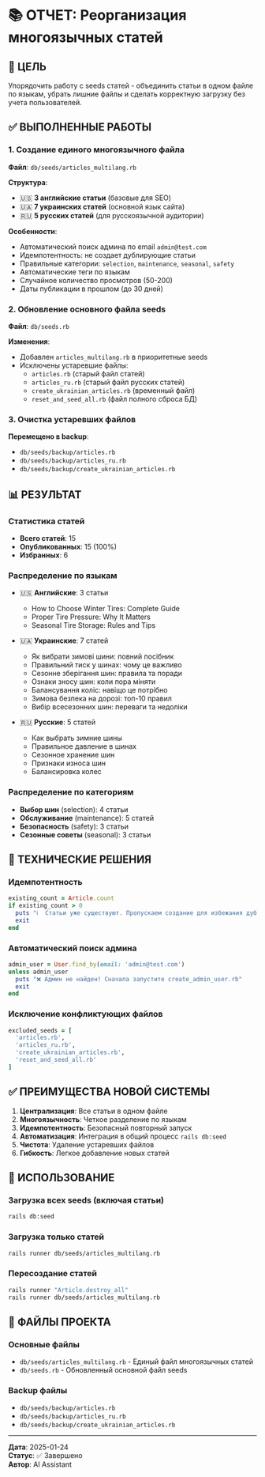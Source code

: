 # 📚 ОТЧЕТ: Реорганизация многоязычных статей

## 🎯 ЦЕЛЬ
Упорядочить работу с seeds статей - объединить статьи в одном файле по языкам, убрать лишние файлы и сделать корректную загрузку без учета пользователей.

## ✅ ВЫПОЛНЕННЫЕ РАБОТЫ

### 1. Создание единого многоязычного файла
**Файл**: `db/seeds/articles_multilang.rb`

**Структура**:
- 🇺🇸 **3 английские статьи** (базовые для SEO)
- 🇺🇦 **7 украинских статей** (основной язык сайта)
- 🇷🇺 **5 русских статей** (для русскоязычной аудитории)

**Особенности**:
- Автоматический поиск админа по email `admin@test.com`
- Идемпотентность: не создает дублирующие статьи
- Правильные категории: `selection`, `maintenance`, `seasonal`, `safety`
- Автоматические теги по языкам
- Случайное количество просмотров (50-200)
- Даты публикации в прошлом (до 30 дней)

### 2. Обновление основного файла seeds
**Файл**: `db/seeds.rb`

**Изменения**:
- Добавлен `articles_multilang.rb` в приоритетные seeds
- Исключены устаревшие файлы:
  - `articles.rb` (старый файл статей)
  - `articles_ru.rb` (старый файл русских статей)
  - `create_ukrainian_articles.rb` (временный файл)
  - `reset_and_seed_all.rb` (файл полного сброса БД)

### 3. Очистка устаревших файлов
**Перемещено в backup**:
- `db/seeds/backup/articles.rb`
- `db/seeds/backup/articles_ru.rb`
- `db/seeds/backup/create_ukrainian_articles.rb`

## 📊 РЕЗУЛЬТАТ

### Статистика статей
- **Всего статей**: 15
- **Опубликованных**: 15 (100%)
- **Избранных**: 6

### Распределение по языкам
- 🇺🇸 **Английские**: 3 статьи
  - How to Choose Winter Tires: Complete Guide
  - Proper Tire Pressure: Why It Matters
  - Seasonal Tire Storage: Rules and Tips

- 🇺🇦 **Украинские**: 7 статей
  - Як вибрати зимові шини: повний посібник
  - Правильний тиск у шинах: чому це важливо
  - Сезонне зберігання шин: правила та поради
  - Ознаки зносу шин: коли пора міняти
  - Балансування коліс: навіщо це потрібно
  - Зимова безпека на дорозі: топ-10 правил
  - Вибір всесезонних шин: переваги та недоліки

- 🇷🇺 **Русские**: 5 статей
  - Как выбрать зимние шины
  - Правильное давление в шинах
  - Сезонное хранение шин
  - Признаки износа шин
  - Балансировка колес

### Распределение по категориям
- **Выбор шин** (selection): 4 статьи
- **Обслуживание** (maintenance): 5 статей
- **Безопасность** (safety): 3 статьи
- **Сезонные советы** (seasonal): 3 статьи

## 🔧 ТЕХНИЧЕСКИЕ РЕШЕНИЯ

### Идемпотентность
```ruby
existing_count = Article.count
if existing_count > 0
  puts "ℹ️  Статьи уже существуют. Пропускаем создание для избежания дублирования."
  exit
end
```

### Автоматический поиск админа
```ruby
admin_user = User.find_by(email: 'admin@test.com')
unless admin_user
  puts "❌ Админ не найден! Сначала запустите create_admin_user.rb"
  exit
end
```

### Исключение конфликтующих файлов
```ruby
excluded_seeds = [
  'articles.rb',
  'articles_ru.rb', 
  'create_ukrainian_articles.rb',
  'reset_and_seed_all.rb'
]
```

## ✅ ПРЕИМУЩЕСТВА НОВОЙ СИСТЕМЫ

1. **Централизация**: Все статьи в одном файле
2. **Многоязычность**: Четкое разделение по языкам
3. **Идемпотентность**: Безопасный повторный запуск
4. **Автоматизация**: Интеграция в общий процесс `rails db:seed`
5. **Чистота**: Удаление устаревших файлов
6. **Гибкость**: Легкое добавление новых статей

## 🚀 ИСПОЛЬЗОВАНИЕ

### Загрузка всех seeds (включая статьи)
```bash
rails db:seed
```

### Загрузка только статей
```bash
rails runner db/seeds/articles_multilang.rb
```

### Пересоздание статей
```bash
rails runner "Article.destroy_all"
rails runner db/seeds/articles_multilang.rb
```

## 📁 ФАЙЛЫ ПРОЕКТА

### Основные файлы
- `db/seeds/articles_multilang.rb` - Единый файл многоязычных статей
- `db/seeds.rb` - Обновленный основной файл seeds

### Backup файлы
- `db/seeds/backup/articles.rb`
- `db/seeds/backup/articles_ru.rb` 
- `db/seeds/backup/create_ukrainian_articles.rb`

---

**Дата**: 2025-01-24  
**Статус**: ✅ Завершено  
**Автор**: AI Assistant 